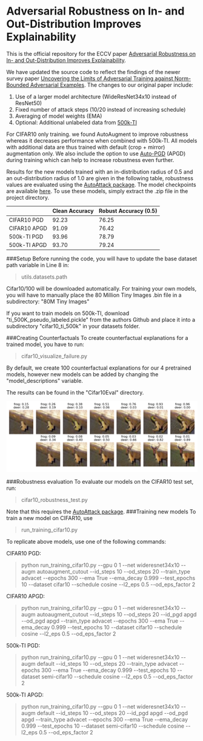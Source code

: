 # Adversarial Robustness on In- and Out-Distribution Improves Explainability

This is the official repository for the ECCV paper [Adversarial Robustness on In- and Out-Distribution Improves Explainability](https://arxiv.org/abs/2003.09461).

We have updated the source code to reflect the findings of the newer survey paper [Uncovering the Limits of Adversarial Training against Norm-Bounded Adversarial Examples](https://arxiv.org/abs/2010.03593).
The changes to our original paper include:
1. Use of a larger model architecture (WideResNet34x10 instead of ResNet50)
2. Fixed number of attack steps (10/20 instead of increasing schedule)
4. Averaging of model weights (EMA)
3. Optional: Additional unlabeled data from [500k-TI](https://arxiv.org/abs/1905.13736)

For CIFAR10 only training. we found AutoAugment to improve
robustness whereas it decreases performance when combined with 500k-TI. All models with additional data
are thus trained with default (crop + mirror) augmentation only.
We also include the option to use [Auto-PGD](https://arxiv.org/abs/2003.01690) (APGD) during training which can help to increase robustness even further.

Results for the new models trained with an in-distribution radius of 0.5 and an out-distribution radius of 1.0 are given in the following table, robustness values are evaluated using the [AutoAttack package](https://github.com/fra31/auto-attack).
The model checkpoints are available [here](https://drive.google.com/file/d/1qxHvb3DoVEtbFy0r1Lz6dp0qUa-_NrtI/view?usp=sharing).
To use these models, simply extract the .zip file in the project directory.

|       | Clean Accuracy | Robust Accuracy (0.5) |
|--------------|----------------|-----------------------|
| CIFAR10 PGD  | 92.23          | 76.25                 |
| CIFAR10 APGD | 91.09          | 76.42                 |
| 500k-TI PGD  | 93.96          | 78.79                 | 
| 500k-TI APGD | 93.70          | 79.24                 |

###Setup
Before running the code, you will have to update the base dataset path variable in Line 8 in:

> utils.datasets.path

Cifar10/100 will be downloaded automatically. For training your own models, you will have to manually place the 80 Million Tiny Images .bin file in a subdirectory:
"80M Tiny Images" 

If you want to train models on 500k-TI, download "ti_500K_pseudo_labeled.pickle" from the authors Github and place it into a subdirectory "cifar10_ti_500k"
in your datasets folder. 


###Creating Counterfactuals
To create counterfactual explanations for a trained model, you have to run:

> cifar10_visualize_failure.py

By default, we create 100 counterfactual explanations for our 4 pretrained models, however new models can be added by 
changing the "model_descriptions" variable. 

The results can be found in the "Cifar10Eval" directory.

![Counterfactual](counterfactual.png)

###Robustness evaluation
To evaluate our models on the CIFAR10 test set, run:

> cifar10_robustness_test.py

Note that this requires the [AutoAttack package](https://github.com/fra31/auto-attack).
###Training new models
To train a new model on CIFAR10, use 

> run_training_cifar10.py

To replicate above models, use one of the following commands:

CIFAR10 PGD:

> python run_training_cifar10.py --gpu 0 1 --net wideresnet34x10 --augm autoaugment_cutout --id_steps 10 --od_steps 20 --train_type advacet --epochs 300 --ema True --ema_decay 0.999 --test_epochs 10 --dataset cifar10 --schedule cosine --l2_eps 0.5  --od_eps_factor 2

CIFAR10 APGD:

> python run_training_cifar10.py --gpu 0 1 --net wideresnet34x10 --augm autoaugment_cutout --id_steps 10 --od_steps 20 --id_pgd apgd --od_pgd apgd --train_type advacet --epochs 300 --ema True --ema_decay 0.999 --test_epochs 10 --dataset cifar10 --schedule cosine --l2_eps 0.5  --od_eps_factor 2

500k-TI PGD:

> python run_training_cifar10.py --gpu 0 1 --net wideresnet34x10 --augm default --id_steps 10 --od_steps 20 --train_type advacet --epochs 300 --ema True --ema_decay 0.999 --test_epochs 10 --dataset semi-cifar10 --schedule cosine --l2_eps 0.5  --od_eps_factor 2

500k-TI APGD:

> python run_training_cifar10.py --gpu 0 1 --net wideresnet34x10 --augm default --id_steps 10 --od_steps 20 --id_pgd apgd --od_pgd apgd --train_type advacet --epochs 300 --ema True --ema_decay 0.999 --test_epochs 10 --dataset semi-cifar10 --schedule cosine --l2_eps 0.5  --od_eps_factor 2

